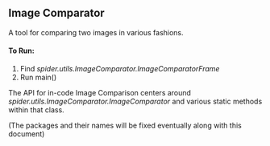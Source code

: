 ## Image Comparator ##
A tool for comparing two images in various fashions.

#### To Run:
1. Find *spider.utils.ImageComparator.ImageComparatorFrame*
2. Run main()

The API for in-code Image Comparison centers around *spider.utils.ImageComparator.ImageComparator*
and various static methods within that class.

(The packages and their names will be fixed eventually along with this document)